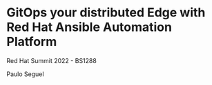 # GitOps your distributed Edge with Red Hat Ansible Automation Platform

Red Hat Summit 2022 - BS1288

Paulo Seguel

